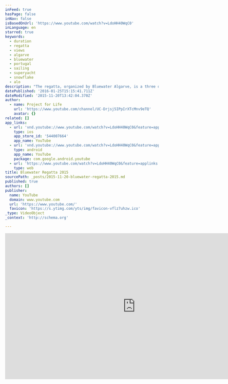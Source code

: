```yaml
---
inFeed: true
hasPage: false
inNav: false
isBasedOnUrl: 'https://www.youtube.com/watch?v=LdoHH40WqC0'
inLanguage: en
starred: true
keywords:
  - duration
  - regatta
  - views
  - algarve
  - bluewater
  - portugal
  - sailing
  - superyacht
  - snowflake
  - alo
description: "The regatta, organized by Bluewater Algarve, is a three day competition for all nationalities who share a love of sailing. And so do we! We're very happy to had the opportunity to cover this event. Lots of fun being on the water and get al the action."
datePublished: '2016-01-25T15:15:41.711Z'
dateModified: '2015-11-20T13:42:04.370Z'
author:
  - name: Project for Life
    url: 'https://www.youtube.com/channel/UC-Drjsj5IPpIrXTcMnv9eTQ'
    avatar: {}
related: []
app_links:
  - url: 'vnd.youtube://www.youtube.com/watch?v=LdoHH40WqC0&feature=applinks'
    type: ios
    app_store_id: '544007664'
    app_name: YouTube
  - url: 'vnd.youtube://www.youtube.com/watch?v=LdoHH40WqC0&feature=applinks'
    type: android
    app_name: YouTube
    package: com.google.android.youtube
  - url: 'https://www.youtube.com/watch?v=LdoHH40WqC0&feature=applinks'
    type: web
title: Bluewater Regatta 2015
sourcePath: _posts/2015-11-20-bluewater-regatta-2015.md
published: true
authors: []
publisher:
  name: YouTube
  domain: www.youtube.com
  url: 'https://www.youtube.com/'
  favicon: 'https://s.ytimg.com/yts/img/favicon-vflz7uhzw.ico'
_type: VideoObject
_context: 'http://schema.org'

---
```

<iframe src="https://cdn.embedly.com/widgets/media.html?src=https%3A%2F%2Fwww.youtube.com%2Fembed%2FLdoHH40WqC0%3Ffeature%3Doembed&amp;url=https%3A%2F%2Fwww.youtube.com%2Fwatch%3Fv%3DLdoHH40WqC0&amp;image=https%3A%2F%2Fi.ytimg.com%2Fvi%2FLdoHH40WqC0%2Fhqdefault.jpg&amp;key=b7d04c9b404c499eba89ee7072e1c4f7&amp;type=text%2Fhtml&amp;schema=youtube" width="854" height="480" scrolling="no" frameborder="0" allowfullscreen="allowfullscreen" style=""></iframe>